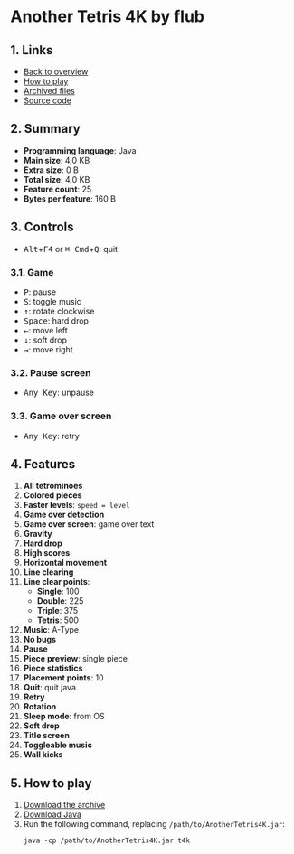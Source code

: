 # Another Tetris 4K by flub

## 1. Links

- [Back to overview](../README.md)
- [How to play](#5-how-to-play)
- [Archived files](https://github.com/nineteendo/tetris4karchive/tree/main/another-tetris-4k/archive)
- [Source code](https://github.com/netspooky/hardcode/tree/master/04096/java/t4k)

## 2. Summary

- **Programming language**: Java
- **Main size**: 4,0 KB
- **Extra size**: 0 B
- **Total size**: 4,0 KB
- **Feature count**: 25
- **Bytes per feature**: 160 B

## 3. Controls

- <kbd>Alt</kbd>+<kbd>F4</kbd> or <kbd>⌘ Cmd</kbd>+<kbd>Q</kbd>: quit

### 3.1. Game

- <kbd>P</kbd>: pause
- <kbd>S</kbd>: toggle music
- <kbd>↑</kbd>: rotate clockwise
- <kbd>Space</kbd>: hard drop
- <kbd>←</kbd>: move left
- <kbd>↓</kbd>: soft drop
- <kbd>→</kbd>: move right

### 3.2. Pause screen

- <kbd>Any Key</kbd>: unpause

### 3.3. Game over screen

- <kbd>Any Key</kbd>: retry

## 4. Features

1. **All tetrominoes**
2. **Colored pieces**
3. **Faster levels**: `speed = level`
4. **Game over detection**
5. **Game over screen**: game over text
6. **Gravity**
7. **Hard drop**
8. **High scores**
9. **Horizontal movement**
10. **Line clearing**
11. **Line clear points**:
    - **Single**: 100
    - **Double**: 225
    - **Triple**: 375
    - **Tetris**: 500
12. **Music**: A-Type
13. **No bugs**
14. **Pause**
15. **Piece preview**: single piece
16. **Piece statistics**
17. **Placement points**: 10
18. **Quit**: quit java
19. **Retry**
20. **Rotation**
21. **Sleep mode**: from OS
22. **Soft drop**
23. **Title screen**
24. **Toggleable music**
25. **Wall kicks**

## 5. How to play

1. [Download the archive](https://codeload.github.com/nineteendo/tetris4karchive/zip/refs/heads/main)
2. [Download Java](https://java.com/download)
3. Run the following command, replacing `/path/to/AnotherTetris4K.jar`:
    ```shell
    java -cp /path/to/AnotherTetris4K.jar t4k
    ```